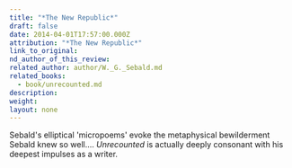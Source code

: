 ```yaml
---
title: "*The New Republic*"
draft: false
date: 2014-04-01T17:57:00.000Z
attribution: "*The New Republic*"
link_to_original:
nd_author_of_this_review:
related_author: author/W._G._Sebald.md
related_books:
  - book/unrecounted.md
description:
weight:
layout: none
---
```

Sebald's elliptical 'micropoems' evoke the metaphysical bewilderment Sebald knew so well.... *Unrecounted* is actually deeply consonant with his deepest impulses as a writer.

